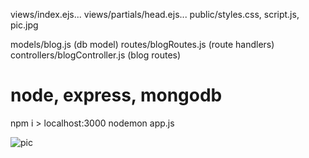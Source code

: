 views/index.ejs...
views/partials/head.ejs...
public/styles.css, script.js, pic.jpg

models/blog.js (db model)
routes/blogRoutes.js (route handlers)
controllers/blogController.js (blog routes)

# node, express, mongodb
npm i > localhost:3000
nodemon app.js

![pic](./ublic/node-blog.png)
